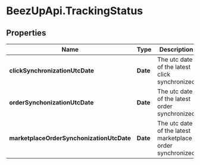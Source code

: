 # BeezUpApi.TrackingStatus

## Properties
Name | Type | Description | Notes
------------ | ------------- | ------------- | -------------
**clickSynchronizationUtcDate** | **Date** | The utc date of the latest click synchronized | 
**orderSynchonizationUtcDate** | **Date** | The utc date of the latest order synchronized | 
**marketplaceOrderSynchonizationUtcDate** | **Date** | The utc date of the latest marketplace order synchronized | 


